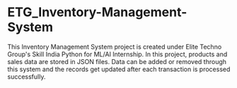 # ETG_Inventory-Management-System
This Inventory Management System project is created under Elite Techno Group's Skill India Python for ML/AI Internship.
In this project, products and sales data are stored in JSON files. 
Data can be added or removed through this system and the records get updated after each transaction is processed successfully.
